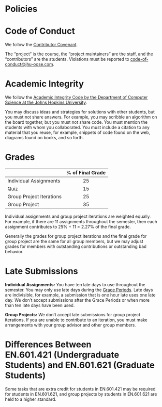 # Policies

# Code of Conduct

We follow the [Contributor Covenant](https://www.contributor-covenant.org/version/1/4/code-of-conduct).

The “project” is the course, the “project maintainers” are the staff, and the “contributors” are the students. Violations must be reported to <code-of-conduct@jhu-oose.com>.

# Academic Integrity

We follow the [Academic Integrity Code by the Department of Computer Science at the Johns Hopkins University](https://www.cs.jhu.edu/academic-integrity-code/).

You may discuss ideas and strategies for solutions with other students, but you must not share answers. For example, you may scribble an algorithm on the board together, but you must not share code. You must mention the students with whom you collaborated. You must include a citation to any material that you reuse, for example, snippets of code found on the web, diagrams found on books, and so forth.

# Grades

|                          | % of Final Grade |
| ------------------------ | :--------------: |
| Individual Assignments   |        25        |
| Quiz                     |        15        |
| Group Project Iterations |        25        |
| Group Project            |        35        |

Individual assignments and group project iterations are weighted equally. For example, if there are 11 assignments throughout the semester, then each assignment contributes to 25% ÷ 11 = 2.27% of the final grade.

Generally the grades for group project iterations and the final grade for group project are the same for all group members, but we may adjust grades for members with outstanding contributions or outstanding bad behavior.

# Late Submissions

**Individual Assignments:** You have ten late days to use throughout the semester. You may only use late days during the [Grace Periods](/calendar). Late days are indivisible, for example, a submission that is one hour late uses one late day. We don’t accept submissions after the Grace Periods or when more than ten late days have been used.

**Group Projects:** We don’t accept late submissions for group project iterations. If you are unable to contribute to an iteration, you must make arrangements with your group advisor and other group members.

# Differences Between EN.601.421 (Undergraduate Students) and EN.601.621 (Graduate Students)

Some tasks that are extra credit for students in EN.601.421 may be required for students in EN.601.621, and group projects by students in EN.601.621 are held to a higher standard.
